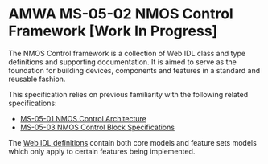 # AMWA MS-05-02 NMOS Control Framework \[Work In Progress\]

The NMOS Control framework is a collection of Web IDL class and type definitions and supporting documentation.
It is aimed to serve as the foundation for building devices, components and features in a standard and reusable fashion.

This specification relies on previous familiarity with the following related specifications:

- [MS-05-01 NMOS Control Architecture](https://specs.amwa.tv/ms-05-01)
- [MS-05-03 NMOS Control Block Specifications](https://specs.amwa.tv/ms-05-03)

The [Web IDL definitions](../idl/NC-Framework.webidl) contain both core models and feature sets models which only apply to certain features being implemented.
